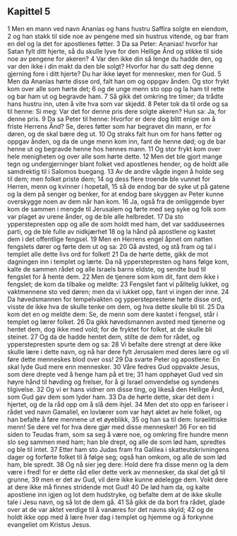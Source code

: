 ## Kapittel 5

1 Men en mann ved navn Ananias og hans hustru Saffira solgte en eiendom,
2 og han stakk til side noe av pengene med sin hustrus vitende, og bar fram en del og la det for apostlenes føtter.
3 Da sa Peter: Ananias! hvorfor har Satan fylt ditt hjerte, så du skulle lyve for den Hellige Ånd og stikke til side noe av pengene for akeren?
4 Var den ikke din så lenge du hadde den, og var den ikke i din makt da den ble solgt? Hvorfor har du satt deg denne gjerning fore i ditt hjerte? Du har ikke løyet for mennesker, men for Gud.
5 Men da Ananias hørte disse ord, falt han om og oppgav ånden. Og stor frykt kom over alle som hørte det;
6 og de unge menn sto opp og la ham til rette og bar ham ut og begravde ham.
7 Så gikk det omkring tre timer; da trådte hans hustru inn, uten å vite hva som var skjedd.
8 Peter tok da til orde og sa til henne: Si meg: Var det for denne pris dere solgte akeren? Hun sa: Ja, for denne pris.
9 Da sa Peter til henne: Hvorfor er dere dog blitt enige om å friste Herrens Ånd? Se, deres føtter som har begravet din mann, er for døren, og de skal bære deg ut.
10 Og straks falt hun om for hans føtter og oppgav ånden, og da de unge menn kom inn, fant de henne død; og de bar henne ut og begravde henne hos hennes mann.
11 Og stor frykt kom over hele menigheten og over alle som hørte dette.
12 Men det ble gjort mange tegn og undergjerninger blant folket ved apostlenes hender, og de holdt alle samdrektig til i Salomos buegang.
13 Av de andre vågde ingen å holde seg til dem; men folket priste dem;
14 og dess flere troende ble vunnet for Herren, menn og kvinner i hopetall,
15 så de endog bar de syke ut på gatene og la dem på senger og benker, for at endog bare skyggen av Peter kunne overskygge noen av dem når han kom.
16 Ja, også fra de omliggende byer kom de sammen i mengde til Jerusalem og førte med seg syke og folk som var plaget av urene ånder, og de ble alle helbredet.
17 Da sto ypperstepresten opp og alle de som holdt med ham, det var sadduseernes parti, og de ble fulle av nidkjærhet
18 og la hånd på apostlene og kastet dem i det offentlige fengsel.
19 Men en Herrens engel åpnet om natten fengslets dører og førte dem ut og sa:
20 Gå avsted, og stå fram og tal i templet alle dette livs ord for folket!
21 Da de hørte dette, gikk de mot dagningen inn i templet og lærte. Da nå ypperstepresten og hans følge kom, kalte de sammen rådet og alle Israels barns eldste, og sendte bud til fengslet for å hente dem.
22 Men de tjenere som kom dit, fant dem ikke i fengslet; de kom da tilbake og meldte:
23 Fengslet fant vi pålitelig lukket, og vaktmennene sto ved døren; men da vi lukket opp, fant vi ingen der inne.
24 Da høvedsmannen for tempelvakten og yppersteprestene hørte disse ord, visste de ikke hva de skulle tenke om dem, og hva dette skulle bli til.
25 Da kom det en og meldte dem: Se, de menn som dere kastet i fengsel, står i templet og lærer folket.
26 Da gikk høvedsmannen avsted med tjenerne og hentet dem, dog ikke med vold; for de fryktet for folket, at de skulle bli steinet.
27 Og da de hadde hentet dem, stilte de dem for rådet, og ypperstepresten spurte dem og sa:
28 Vi befalte dere strengt at dere ikke skulle lære i dette navn, og nå har dere fylt Jerusalem med deres lære og vil føre dette menneskes blod over oss!
29 Da svarte Peter og apostlene: En skal lyde Gud mere enn mennesker.
30 Våre fedres Gud oppvakte Jesus, som dere drepte ved å henge ham på et tre;
31 ham opphøyet Gud ved sin høyre hånd til høvding og frelser, for å gi Israel omvendelse og syndenes tilgivelse.
32 Og vi er hans vidner om disse ting, og likeså den Hellige Ånd, som Gud gav dem som lyder ham.
33 Da de hørte dette, skar det dem i hjertet, og de la råd opp om å slå dem ihjel.
34 Men det sto opp en fariseer i rådet ved navn Gamaliel, en lovlærer som var høyt aktet av hele folket, og han befalte å føre mennene ut et øyeblikk,
35 og han sa til dem: Israelittiske menn! Se dere vel for hva dere gjør med disse mennesker!
36 For en tid siden to Teudas fram, som sa seg å være noe, og omkring fire hundre menn slo seg sammen med ham; han ble drept, og alle de som lød ham, spredtes og ble til intet.
37 Etter ham sto Judas fram fra Galilea i skatteutskrivningens dager og forførte folket til å følge seg; også han omkom, og alle de som lød ham, ble spredt.
38 Og nå sier jeg dere: Hold dere fra disse menn og la dem være i fred! for er dette råd eller dette verk av mennesker, da skal det gå til grunne,
39 men er det av Gud, vil dere ikke kunne ødelegge dem. Vokt dere at dere ikke må finnes stridende mot Gud!
40 De lød ham da, og kalte apostlene inn igjen og lot dem hudstryke, og befalte dem at de ikke skulle tale i Jesu navn, og så lot de dem gå.
41 Så gikk de da bort fra rådet, glade over at de var aktet verdige til å vanæres for det navns skyld;
42 og de holdt ikke opp med å lære hver dag i templet og hjemme og å forkynne evangeliet om Kristus Jesus.
